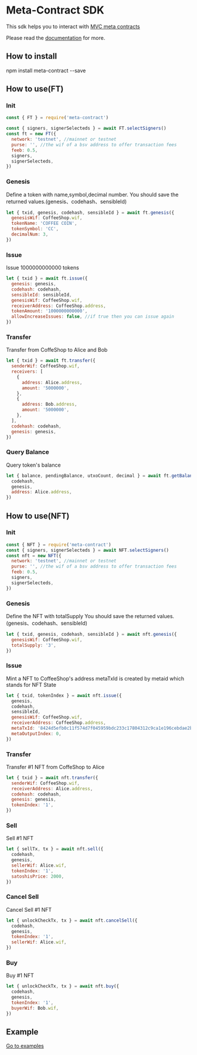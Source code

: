 # Meta-Contract SDK

This sdk helps you to interact with [MVC meta contracts][mvc]

Please read the [documentation][docs] for more.

## How to install

npm install meta-contract --save

## How to use(FT)

### Init

```js
const { FT } = require('meta-contract')

const { signers, signerSelecteds } = await FT.selectSigners()
const ft = new FT({
  network: 'testnet', //mainnet or testnet
  purse: '', //the wif of a bsv address to offer transaction fees
  feeb: 0.5,
  signers,
  signerSelecteds,
})
```

### Genesis

Define a token with name,symbol,decimal number.
You should save the returned values.(genesis、codehash、sensibleId)

```js
let { txid, genesis, codehash, sensibleId } = await ft.genesis({
  genesisWif: CoffeeShop.wif,
  tokenName: 'COFFEE COIN',
  tokenSymbol: 'CC',
  decimalNum: 3,
})
```

### Issue

Issue 1000000000000 tokens

```js
let { txid } = await ft.issue({
  genesis: genesis,
  codehash: codehash,
  sensibleId: sensibleId,
  genesisWif: CoffeeShop.wif,
  receiverAddress: CoffeeShop.address,
  tokenAmount: '1000000000000',
  allowIncreaseIssues: false, //if true then you can issue again
})
```

### Transfer

Transfer from CoffeShop to Alice and Bob

```js
let { txid } = await ft.transfer({
  senderWif: CoffeeShop.wif,
  receivers: [
    {
      address: Alice.address,
      amount: '5000000',
    },
    {
      address: Bob.address,
      amount: '5000000',
    },
  ],
  codehash: codehash,
  genesis: genesis,
})
```

### Query Balance

Query token's balance

```js
let { balance, pendingBalance, utxoCount, decimal } = await ft.getBalanceDetail({
  codehash,
  genesis,
  address: Alice.address,
})
```

## How to use(NFT)

### Init

```js
const { NFT } = require('meta-contract')
const { signers, signerSelecteds } = await NFT.selectSigners()
const nft = new NFT({
  network: 'testnet', //mainnet or testnet
  purse: '', //the wif of a bsv address to offer transaction fees
  feeb: 0.5,
  signers,
  signerSelecteds,
})
```

### Genesis

Define the NFT with totalSupply
You should save the returned values.(genesis、codehash、sensibleId)

```js
let { txid, genesis, codehash, sensibleId } = await nft.genesis({
  genesisWif: CoffeeShop.wif,
  totalSupply: '3',
})
```

### Issue

Mint a NFT to CoffeeShop's address
metaTxId is created by metaid which stands for NFT State

```js
let { txid, tokenIndex } = await nft.issue({
  genesis,
  codehash,
  sensibleId,
  genesisWif: CoffeeShop.wif,
  receiverAddress: CoffeeShop.address,
  metaTxId: '8424d5efb0c11f574d7f045959bdc233c17804312c9ca1e196cebdae2b2646ea',
  metaOutputIndex: 0,
})
```

### Transfer

Transfer #1 NFT from CoffeShop to Alice

```js
let { txid } = await nft.transfer({
  senderWif: CoffeeShop.wif,
  receiverAddress: Alice.address,
  codehash: codehash,
  genesis: genesis,
  tokenIndex: '1',
})
```

### Sell

Sell #1 NFT

```js
let { sellTx, tx } = await nft.sell({
  codehash,
  genesis,
  sellerWif: Alice.wif,
  tokenIndex: '1',
  satoshisPrice: 2000,
})
```

### Cancel Sell

Cancel Sell #1 NFT

```js
let { unlockCheckTx, tx } = await nft.cancelSell({
  codehash,
  genesis,
  tokenIndex: '1',
  sellerWif: Alice.wif,
})
```

### Buy

Buy #1 NFT

```js
let { unlockCheckTx, tx } = await nft.buy({
  codehash,
  genesis,
  tokenIndex: '1',
  buyerWif: Bob.wif,
})
```

## Example

<a href="http://gitlab2.showpay.top/front-end/meta-contract/-/tree/master/examples">Go to examples</a>

[docs]: ''
[mvc]: ''
